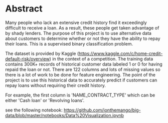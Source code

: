 # Abstract
Many people who lack an extensive credit history find it exceedingly difficult to receive a loan. As a result, these people get taken advantage of by shady lenders. The purpose of this project is to use alternative data about customers to determine whether or not they have the ability to repay their loans. This is a supervised binary classification problem. 

The dataset is provided by Kaggle (https://www.kaggle.com/c/home-credit-default-risk/overview) in the context of a competition. The training data contains 300K+ records of historical customer data labeled 1 or 0 for having repaid the loan or not. There are 122 columns and lots of missing values so there is a lot of work to be done for feature engineering. The point of the project is to use this historical data to accurately predict if customers can repay loans without requiring their credit history.

For example, the first column is 'NAME_CONTRACT_TYPE' which can be either 'Cash loan' or 'Revolving loans'. 

see the following notebook:
https://github.com/jonthemango/big-data/blob/master/notebooks/Data%20Visualization.ipynb
